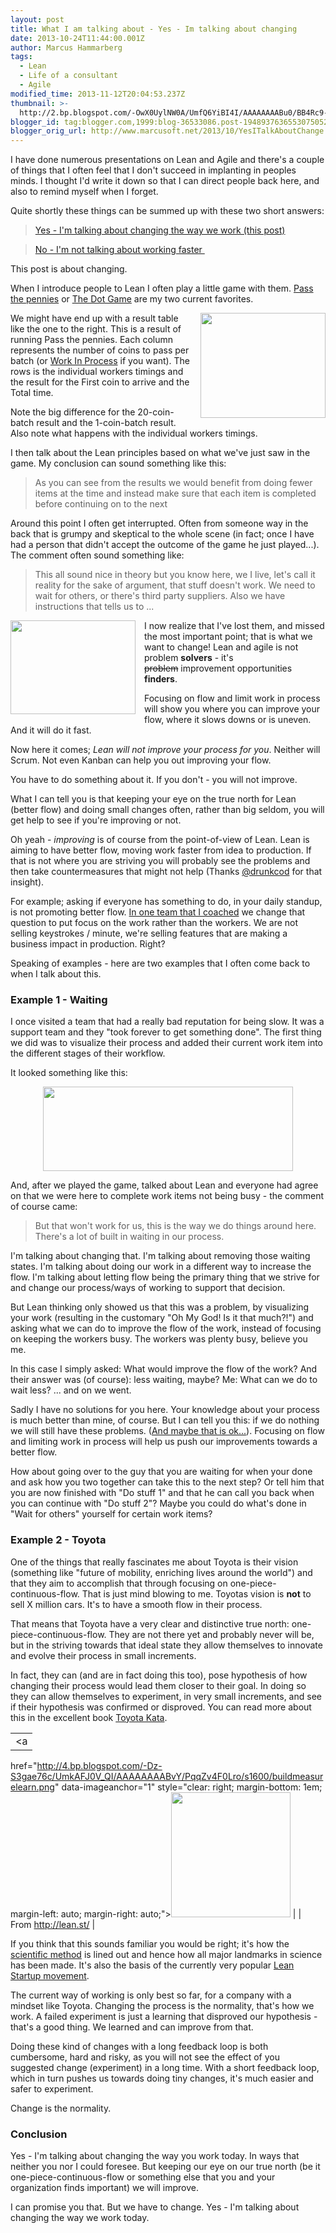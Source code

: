 ```yaml
---
layout: post
title: What I am talking about - Yes - Im talking about changing
date: 2013-10-24T11:44:00.001Z
author: Marcus Hammarberg
tags:
  - Lean
  - Life of a consultant
  - Agile
modified_time: 2013-11-12T20:04:53.237Z
thumbnail: >-
  http://2.bp.blogspot.com/-OwX0UylNW0A/UmfQ6YiBI4I/AAAAAAAABu0/BB4Rc9-tVR4/s72-c/results_pass_the_pennies.png
blogger_id: tag:blogger.com,1999:blog-36533086.post-1948937636553075052
blogger_orig_url: http://www.marcusoft.net/2013/10/YesITalkAboutChange.html
---
```



<div>

I have done numerous presentations on Lean and Agile and there's a
couple of things that I often feel that I don't succeed in implanting in
peoples minds. I thought I'd write it down so that I can direct people
back here, and also to remind myself when I forget.

Quite shortly these things can be summed up with these two short
answers:

> <a href="http://www.marcusoft.net/2013/10/YesITalkAboutChange.html"
> target="_blank">Yes - I'm talking about changing the way we work (this
> post)</a>

> <a href="http://www.marcusoft.net/2013/11/NoIDontMeanWorkFaster.html"
> target="_blank">No - I'm not talking about working faster </a>

This post is about changing.
<div style="text-align: left;">

When I introduce people to Lean I often play a little game with
them. <a href="http://blog.crisp.se/2008/09/08/mattiasskarin/1220882915232"
target="_blank">Pass the pennies</a> or
<a href="http://www.netobjectives.com/resources/articles/the-dot-game"
target="_blank">The Dot Game</a> are my two current favorites.

</div>

<div>
</div>

<div class="separator" style="clear: both; text-align: center;">

<a
href="http://2.bp.blogspot.com/-OwX0UylNW0A/UmfQ6YiBI4I/AAAAAAAABu0/BB4Rc9-tVR4/s1600/results_pass_the_pennies.png"
data-imageanchor="1"
style="clear: right; float: right; margin-bottom: 1em; margin-left: 1em;"><img
src="http://2.bp.blogspot.com/-OwX0UylNW0A/UmfQ6YiBI4I/AAAAAAAABu0/BB4Rc9-tVR4/s200/results_pass_the_pennies.png"
data-border="0" width="200" height="168" /></a>

</div>

<div>

We might have end up with a result table like the one to the right. This
is a result of running Pass the pennies. Each column represents the
number of coins to pass per batch (or
<a href="http://en.wikipedia.org/wiki/Work_in_process"
target="_blank">Work In Process</a> if you want). The rows is the
individual workers timings and the result for the First coin to arrive
and the Total time.

</div>

<div>

Note the big difference for the 20-coin-batch result and the
1-coin-batch result. Also note what happens with the individual workers
timings.

</div>

<div>
</div>

<div>

I then talk about the Lean principles based on what we've just saw in
the game. My conclusion can sound something like this:

</div>

> As you can see from the results we would benefit from doing fewer
> items at the time and instead make sure that each item is completed
> before continuing on to the next

Around this point I often get interrupted. Often from someone way in the
back that is grumpy and skeptical to the whole scene (in fact; once I
have had a person that didn't accept the outcome of the game he just
played...). The comment often sound something like:

> This all sound nice in theory but you know here, we I live, let's call
> it reality for the sake of argument, that stuff doesn't work. We need
> to wait for others, or there's third party suppliers. Also we have
> instructions that tells us to ...

<div class="separator" style="clear: both; text-align: center;">

<a
href="http://1.bp.blogspot.com/-fSfvsHOuNjQ/UmfUSr9s5VI/AAAAAAAABu4/xk4Y1Um9p0I/s1600/ohno.png"
data-imageanchor="1"
style="clear: left; float: left; margin-bottom: 1em; margin-right: 1em;"><img
src="http://1.bp.blogspot.com/-fSfvsHOuNjQ/UmfUSr9s5VI/AAAAAAAABu4/xk4Y1Um9p0I/s200/ohno.png"
data-border="0" width="200" height="150" /></a>

</div>

I now realize that I've lost them, and missed the most important point;
that is what we want to change! Lean and agile is not problem
**solvers** - it's ~~problem~~ improvement opportunities **finders**.

Focusing on flow and limit work in process will show you where you can
improve your flow, where it slows downs or is uneven. And it will do it
fast.

Now here it comes; *Lean will not improve your process for you*. Neither
will Scrum. Not even Kanban can help you out improving your flow.

You have to do something about it. If you don't - you will not
improve.

What I can tell you is that keeping your eye on the true north for Lean
(better flow) and doing small changes often, rather than big seldom, you
will get help to see if you're improving or not.

Oh yeah - *improving* is of course from the point-of-view of Lean. Lean
is aiming to have better flow, moving work faster from idea to
production. If that is not where you are striving you will probably see
the problems and then take countermeasures that might not help (Thanks
<a href="https://twitter.com/@drunkcod" target="_blank">@drunkcod</a>
for that insight).

For example; asking if everyone has something to do, in your daily
standup, is not promoting better flow. <a
href="http://codebetter.com/marcushammarberg/2013/08/13/some-tools-for-improved-focus-improve-teamwork-and-faster-delivery/"
target="_blank">In one team that I coached</a> we change that question
to put focus on the work rather than the workers. We are not selling
keystrokes / minute, we're selling features that are making a business
impact in production. Right?

Speaking of examples - here are two examples that I often come back to
when I talk about this.

### Example 1 - Waiting

<div>

I once visited a team that had a really bad reputation for being slow.
It was a support team and they "took forever to get something done". The
first thing we did was to visualize their process and added their
current work item into the different stages of their workflow.

</div>

<div>
</div>

<div>

It looked something like this:

</div>

<div class="separator" style="clear: both; text-align: center;">

<a
href="http://1.bp.blogspot.com/-skVSJRvw5PQ/UmjQxW9vyRI/AAAAAAAABvI/_SZwIVBKNW4/s1600/Screen+Shot+2013-10-24+at+09.47.43+.png"
data-imageanchor="1" style="margin-left: 1em; margin-right: 1em;"><img
src="http://1.bp.blogspot.com/-skVSJRvw5PQ/UmjQxW9vyRI/AAAAAAAABvI/_SZwIVBKNW4/s400/Screen+Shot+2013-10-24+at+09.47.43+.png"
data-border="0" width="400" height="135" /></a>

</div>

<div>
</div>

<div>

And, after we played the game, talked about Lean and everyone had agree
on that we were here to complete work items not being busy - the comment
of course came:

</div>

> But that won't work for us, this is the way we do things around here.
> There's a lot of built in waiting in our process.

I'm talking about changing that. I'm talking about removing those
waiting states. I'm talking about doing our work in a different way to
increase the flow. I'm talking about letting flow being the primary
thing that we strive for and change our process/ways of working to
support that decision.

But Lean thinking only showed us that this was a problem, by visualizing
your work (resulting in the customary "Oh My God! Is it that much?!")
and asking what we can do to improve the flow of the work, instead of
focusing on keeping the workers busy. The workers was plenty busy,
believe you me.

In this case I simply asked: What would improve the flow of the work?
And their answer was (of course): less waiting, maybe?
Me: What can we do to wait less?
... and on we went.

Sadly I have no solutions for you here. Your knowledge about your
process is much better than mine, of course. But I can tell you this: if
we do nothing we will still have these problems.
(<a href="http://www.marcusoft.net/2012/10/agilechangetop51.html"
target="_blank">And maybe that is ok...</a>). Focusing on flow and
limiting work in process will help us push our improvements towards a
better flow.

How about going over to the guy that you are waiting for when your done
and ask how you two together can take this to the next step? Or tell him
that you are now finished with "Do stuff 1" and that he can call you
back when you can continue with "Do stuff 2"? Maybe you could do what's
done in "Wait for others" yourself for certain work items?

### Example 2 - Toyota

<div>

One of the things that really fascinates me about Toyota is their vision
(something like "future of mobility, enriching lives around the world")
and that they aim to accomplish that through focusing on
one-piece-continuous-flow. That is just mind blowing to me. Toyotas
vision is **not** to sell X million cars. It's to have a smooth flow in
their process.

</div>

<div>
</div>

<div>

That means that Toyota have a very clear and distinctive true north:
one-piece-continuous-flow. They are not there yet and probably never
will be, but in the striving towards that ideal state they allow
themselves to innovate and evolve their process in small increments.

</div>

<div>
</div>

<div>

In fact, they can (and are in fact doing this too), pose hypothesis of
how changing their process would lead them closer to their goal. In
doing so they can allow themselves to experiment, in very small
increments, and see if their hypothesis was confirmed or disproved. You
can read more about this in the excellent book
<a href="http://www-personal.umich.edu/~mrother/Homepage.html"
target="_blank">Toyota Kata</a>.

</div>

<div>
</div>

|                                                                                                              |
|:------------------------------------------------------------------------------------------------------------:|
|                                                      <a
  href="http://4.bp.blogspot.com/-Dz-S3gae76c/UmkAFJ0V_QI/AAAAAAAABvY/PqqZv4F0Lro/s1600/buildmeasurelearn.png"
                                              data-imageanchor="1"
             style="clear: right; margin-bottom: 1em; margin-left: auto; margin-right: auto;"><img
   src="http://4.bp.blogspot.com/-Dz-S3gae76c/UmkAFJ0V_QI/AAAAAAAABvY/PqqZv4F0Lro/s200/buildmeasurelearn.png"
                                data-border="0" width="191" height="200" /></a>                                |
|                                             From <http://lean.st/>                                             |

<div>

If you think that this sounds familiar you would be right; it's how the
<a href="http://en.wikipedia.org/wiki/Scientific_method"
target="_blank">scientific method</a> is lined out and hence how all
major landmarks in science has been made. It's also the basis of the
currently very popular
<a href="http://theleanstartup.com/" target="_blank">Lean Startup
movement</a>.

</div>

<div>
</div>

<div>

The current way of working is only best so far, for a company with a
mindset like Toyota. Changing the process is the normality, that's how
we work. A failed experiment is just a learning that disproved our
hypothesis - that's a good thing. We learned and can improve from that.

</div>

<div>
</div>

<div>

Doing these kind of changes with a long feedback loop is both
cumbersome, hard and risky, as you will not see the effect of you
suggested change (experiment) in a long time. With a short feedback
loop, which in turn pushes us towards doing tiny changes, it's much
easier and safer to experiment.

</div>

<div>
</div>

<div>

Change is the normality.

</div>

### Conclusion

<div>

Yes - I'm talking about changing the way you work today. In ways that
neither you nor I could foresee. But keeping our eye on our true north
(be it one-piece-continuous-flow or something else that you and your
organization finds important) we will improve.

</div>

<div>
</div>

<div>

I can promise you that. But we have to change. Yes - I'm talking about
changing the way we work today.

</div>

</div>
